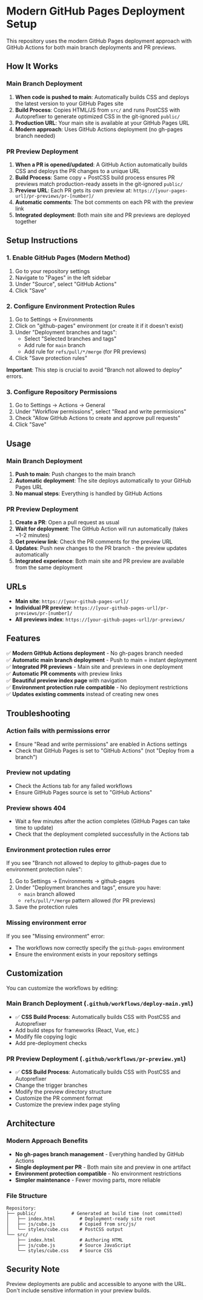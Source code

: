 # Modern GitHub Pages Deployment Setup

This repository uses the modern GitHub Pages deployment approach with GitHub Actions for both main branch deployments and PR previews.

## How It Works

### Main Branch Deployment
1. **When code is pushed to main**: Automatically builds CSS and deploys the latest version to your GitHub Pages site
2. **Build Process**: Copies HTML/JS from `src/` and runs PostCSS with Autoprefixer to generate optimized CSS in the git-ignored `public/`
3. **Production URL**: Your main site is available at your GitHub Pages URL
4. **Modern approach**: Uses GitHub Actions deployment (no gh-pages branch needed)

### PR Preview Deployment  
1. **When a PR is opened/updated**: A GitHub Action automatically builds CSS and deploys the PR changes to a unique URL
2. **Build Process**: Same copy + PostCSS build process ensures PR previews match production-ready assets in the git-ignored `public/`
3. **Preview URL**: Each PR gets its own preview at: `https://[your-pages-url]/pr-previews/pr-[number]/`
4. **Automatic comments**: The bot comments on each PR with the preview link
5. **Integrated deployment**: Both main site and PR previews are deployed together

## Setup Instructions

### 1. Enable GitHub Pages (Modern Method)
1. Go to your repository settings
2. Navigate to "Pages" in the left sidebar  
3. Under "Source", select "GitHub Actions"
4. Click "Save"

### 2. Configure Environment Protection Rules
1. Go to Settings → Environments
2. Click on "github-pages" environment (or create it if it doesn't exist)
3. Under "Deployment branches and tags":
   - Select "Selected branches and tags"
   - Add rule for `main` branch
   - Add rule for `refs/pull/*/merge` (for PR previews)
4. Click "Save protection rules"

**Important**: This step is crucial to avoid "Branch not allowed to deploy" errors.

### 3. Configure Repository Permissions
1. Go to Settings → Actions → General
2. Under "Workflow permissions", select "Read and write permissions"
3. Check "Allow GitHub Actions to create and approve pull requests"
4. Click "Save"

## Usage

### Main Branch Deployment
1. **Push to main**: Push changes to the main branch
2. **Automatic deployment**: The site deploys automatically to your GitHub Pages URL
3. **No manual steps**: Everything is handled by GitHub Actions

### PR Preview Deployment
1. **Create a PR**: Open a pull request as usual
2. **Wait for deployment**: The GitHub Action will run automatically (takes ~1-2 minutes)
3. **Get preview link**: Check the PR comments for the preview URL
4. **Updates**: Push new changes to the PR branch - the preview updates automatically
5. **Integrated experience**: Both main site and PR preview are available from the same deployment

## URLs

- **Main site**: `https://[your-github-pages-url]/`
- **Individual PR preview**: `https://[your-github-pages-url]/pr-previews/pr-[number]/`
- **All previews index**: `https://[your-github-pages-url]/pr-previews/`

## Features

✅ **Modern GitHub Actions deployment** - No gh-pages branch needed  
✅ **Automatic main branch deployment** - Push to main = instant deployment  
✅ **Integrated PR previews** - Main site and previews in one deployment  
✅ **Automatic PR comments** with preview links  
✅ **Beautiful preview index page** with navigation  
✅ **Environment protection rule compatible** - No deployment restrictions  
✅ **Updates existing comments** instead of creating new ones  

## Troubleshooting

### Action fails with permissions error
- Ensure "Read and write permissions" are enabled in Actions settings
- Check that GitHub Pages is set to "GitHub Actions" (not "Deploy from a branch")

### Preview not updating
- Check the Actions tab for any failed workflows
- Ensure GitHub Pages source is set to "GitHub Actions"

### Preview shows 404
- Wait a few minutes after the action completes (GitHub Pages can take time to update)
- Check that the deployment completed successfully in the Actions tab

### Environment protection rules error
If you see "Branch not allowed to deploy to github-pages due to environment protection rules":
1. Go to Settings → Environments → github-pages
2. Under "Deployment branches and tags", ensure you have:
   - `main` branch allowed
   - `refs/pull/*/merge` pattern allowed (for PR previews)
3. Save the protection rules

### Missing environment error
If you see "Missing environment" error:
- The workflows now correctly specify the `github-pages` environment
- Ensure the environment exists in your repository settings

## Customization

You can customize the workflows by editing:

### Main Branch Deployment (`.github/workflows/deploy-main.yml`)
- ✅ **CSS Build Process**: Automatically builds CSS with PostCSS and Autoprefixer
- Add build steps for frameworks (React, Vue, etc.)
- Modify file copying logic
- Add pre-deployment checks

### PR Preview Deployment (`.github/workflows/pr-preview.yml`)
- ✅ **CSS Build Process**: Automatically builds CSS with PostCSS and Autoprefixer
- Change the trigger branches
- Modify the preview directory structure  
- Customize the PR comment format
- Customize the preview index page styling

## Architecture

### Modern Approach Benefits
- **No gh-pages branch management** - Everything handled by GitHub Actions
- **Single deployment per PR** - Both main site and preview in one artifact
- **Environment protection compatible** - No environment restrictions
- **Simpler maintenance** - Fewer moving parts, more reliable

### File Structure
```
Repository:
├── public/             # Generated at build time (not committed)
│   ├── index.html         # Deployment-ready site root
│   ├── js/cube.js         # Copied from src/js/
│   └── styles/cube.css    # PostCSS output
└── src/
    ├── index.html         # Authoring HTML
    ├── js/cube.js         # Source JavaScript
    └── styles/cube.css    # Source CSS
```

## Security Note

Preview deployments are public and accessible to anyone with the URL. Don't include sensitive information in your preview builds.